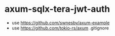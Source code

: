 # axum-sqlx-tera-jwt-auth

- use https://github.com/swnesbv/axum-example
- use https://github.com/tokio-rs/axum
.gitignore